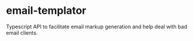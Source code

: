# email-templator
Typescript API to facilitate email markup generation and help deal with bad email clients.
